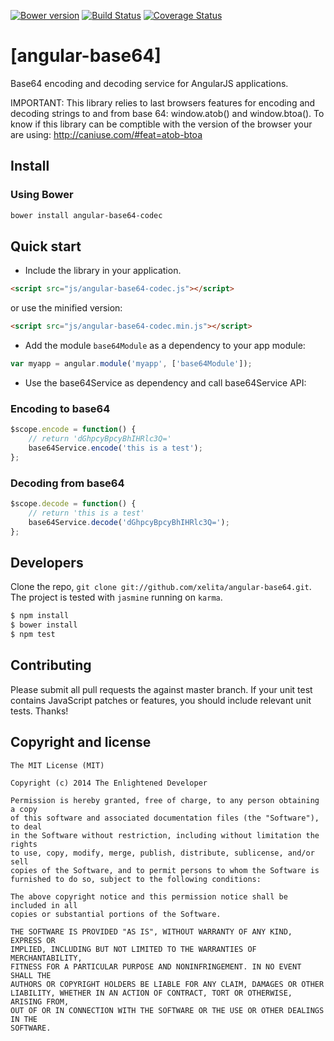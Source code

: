 [![Bower version](https://badge.fury.io/bo/angular-base64.svg)](http://badge.fury.io/bo/angular-base64)
[![Build Status](https://travis-ci.org/xelita/angular-base64.png?branch=master)](https://travis-ci.org/xelita/angular-base64)
[![Coverage Status](https://coveralls.io/repos/xelita/angular-base64/badge.svg)](https://coveralls.io/r/xelita/angular-base64)
# [angular-base64]

Base64 encoding and decoding service for AngularJS applications.

IMPORTANT: This library relies to last browsers features for encoding and decoding strings to and from base 64: window.atob() and window.btoa(). To know if this library can be comptible with the version of the browser your are using: http://caniuse.com/#feat=atob-btoa

## Install

### Using Bower

``` bash
bower install angular-base64-codec
```

## Quick start

+ Include the library in your application.

```html
<script src="js/angular-base64-codec.js"></script>
```
or use the minified version:

```html
<script src="js/angular-base64-codec.min.js"></script>
```

+ Add the module `base64Module` as a dependency to your app module:

```javascript
var myapp = angular.module('myapp', ['base64Module']);
```

+ Use the base64Service as dependency and call base64Service API:

### Encoding to base64

```javascript
$scope.encode = function() {
    // return 'dGhpcyBpcyBhIHRlc3Q='
    base64Service.encode('this is a test');
};
```

### Decoding from base64

```javascript
$scope.decode = function() {
    // return 'this is a test'
    base64Service.decode('dGhpcyBpcyBhIHRlc3Q='); 
};
```

## Developers

Clone the repo, `git clone git://github.com/xelita/angular-base64.git`.
The project is tested with `jasmine` running on `karma`.

>
``` bash
$ npm install
$ bower install
$ npm test
```

## Contributing

Please submit all pull requests the against master branch. If your unit test contains JavaScript patches or features, you should include relevant unit tests. Thanks!

## Copyright and license

    The MIT License (MIT)

    Copyright (c) 2014 The Enlightened Developer

    Permission is hereby granted, free of charge, to any person obtaining a copy
    of this software and associated documentation files (the "Software"), to deal
    in the Software without restriction, including without limitation the rights
    to use, copy, modify, merge, publish, distribute, sublicense, and/or sell
    copies of the Software, and to permit persons to whom the Software is
    furnished to do so, subject to the following conditions:

    The above copyright notice and this permission notice shall be included in all
    copies or substantial portions of the Software.

    THE SOFTWARE IS PROVIDED "AS IS", WITHOUT WARRANTY OF ANY KIND, EXPRESS OR
    IMPLIED, INCLUDING BUT NOT LIMITED TO THE WARRANTIES OF MERCHANTABILITY,
    FITNESS FOR A PARTICULAR PURPOSE AND NONINFRINGEMENT. IN NO EVENT SHALL THE
    AUTHORS OR COPYRIGHT HOLDERS BE LIABLE FOR ANY CLAIM, DAMAGES OR OTHER
    LIABILITY, WHETHER IN AN ACTION OF CONTRACT, TORT OR OTHERWISE, ARISING FROM,
    OUT OF OR IN CONNECTION WITH THE SOFTWARE OR THE USE OR OTHER DEALINGS IN THE
    SOFTWARE.
